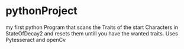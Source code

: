 # pythonProject
my first python Program that scans the Traits of the start Characters in StateOfDecay2 and resets them untill you have the wanted traits. Uses Pytesseract and openCv
